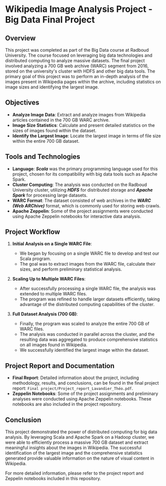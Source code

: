 # Wikipedia Image Analysis Project - Big Data Final Project

## Overview

This project was completed as part of the Big Data course at Radboud University. The course focused on leveraging big data technologies and distributed computing to analyze massive datasets. The final project involved analyzing a 700 GB web archive (WARC) segment from 2016, stored on the university's cluster with HDFS and other big data tools. The primary goal of this project was to perform an in-depth analysis of the images present in Wikipedia pages within the archive, including statistics on image sizes and identifying the largest image.

## Objectives

- **Analyze Image Data**: Extract and analyze images from Wikipedia articles contained in the 700 GB WARC archive.
- **Image Size Statistics**: Calculate and present detailed statistics on the sizes of images found within the dataset.
- **Identify the Largest Image**: Locate the largest image in terms of file size within the entire 700 GB dataset.

## Tools and Technologies

- **Language**: ***Scala*** was the primary programming language used for this project, chosen for its compatibility with big data tools such as Apache Spark.
- **Cluster Computing**: The analysis was conducted on the Radboud University cluster, utilizing ***HDFS*** for distributed storage and ***Apache Spark*** for processing large datasets.
- **WARC Format**: The dataset consisted of web archives in the ***WARC (Web ARChive)*** format, which is commonly used for storing web crawls.
- **Apache Zeppelin**: Some of the project assignments were conducted using Apache Zeppelin notebooks for interactive data analysis.

## Project Workflow

1. **Initial Analysis on a Single WARC File**:
   - We began by focusing on a single WARC file to develop and test our Scala program.
   - The goal was to extract images from the WARC file, calculate their sizes, and perform preliminary statistical analysis.

2. **Scaling Up to Multiple WARC Files**:
   - After successfully processing a single WARC file, the analysis was extended to multiple WARC files.
   - The program was refined to handle larger datasets efficiently, taking advantage of the distributed computing capabilities of the cluster.

3. **Full Dataset Analysis (700 GB)**:
   - Finally, the program was scaled to analyze the entire 700 GB of WARC files.
   - The analysis was conducted in parallel across the cluster, and the resulting data was aggregated to produce comprehensive statistics on all images found in Wikipedia.
   - We successfully identified the largest image within the dataset.

## Project Report and Documentation

- **Final Report**: Detailed information about the project, including methodology, results, and conclusions, can be found in the final project report: `Final project/Project_report_Lavandier_Théo.pdf`.
- **Zeppelin Notebooks**: Some of the project assignments and preliminary analyses were conducted using Apache Zeppelin notebooks. These notebooks are also included in the project repository.


## Conclusion

This project demonstrated the power of distributed computing for big data analysis. By leveraging Scala and Apache Spark on a Hadoop cluster, we were able to efficiently process a massive 700 GB dataset and extract meaningful insights about the images in Wikipedia. The successful identification of the largest image and the comprehensive statistics generated provide valuable information on the nature of visual content in Wikipedia.

For more detailed information, please refer to the project report and Zeppelin notebooks included in this repository.

